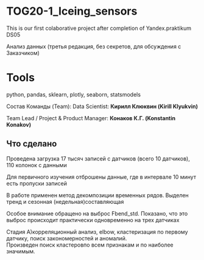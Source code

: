 # TOG20-1_Iceing_sensors
This is our first colaborative project after completion of Yandex.praktikum DS05

Анализ данных (третья редакция, без секретов, для обсуждения с Заказчиком)

# Tools
python, pandas, sklearn, plotly, seaborn, statsmodels

Состав Команды (Team):
Data Scientist: __Кирилл Клюквин (Kirill Klyukvin)__

Team Lead / Project & Product Manager: __Конаков К.Г. (Konstantin Konakov)__

## Что сделано

Проведена загрузка 17 тысяч записей с датчиков (всего 10 датчиков), 110 колонок с данными

Для первичного изучения отброшены данные, где в интервале 10 минут есть пропуски записей

В работе применен метод декомпозиции временных рядов. Выделен тренд и сезонная (недельная)составляющая

Особое внимание обращено на выброс Fbend_std. Показано, что это выброс происходит практически одновременно на трех датчиках

Стадия A)корреляционный анализ, elbow, кластеризация по первому датчику, поиск закономерностей и аномалий.  
Произведен поиск кластеровпо всем признакам и по наиболее значимым.  


